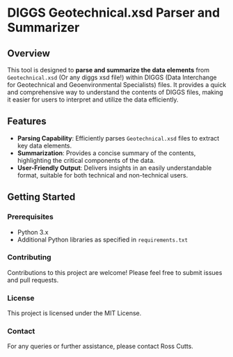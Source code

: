 # DIGGS Geotechnical.xsd Parser and Summarizer

## Overview
This tool is designed to **parse and summarize the data elements** from `Geotechnical.xsd` (Or any diggs xsd file!) within DIGGS (Data Interchange for Geotechnical and Geoenvironmental Specialists) files. It provides a quick and comprehensive way to understand the contents of DIGGS files, making it easier for users to interpret and utilize the data efficiently.

## Features
- **Parsing Capability**: Efficiently parses `Geotechnical.xsd` files to extract key data elements.
- **Summarization**: Provides a concise summary of the contents, highlighting the critical components of the data.
- **User-Friendly Output**: Delivers insights in an easily understandable format, suitable for both technical and non-technical users.

## Getting Started

### Prerequisites
- Python 3.x
- Additional Python libraries as specified in `requirements.txt`

### Contributing
Contributions to this project are welcome! Please feel free to submit issues and pull requests.

### License
This project is licensed under the MIT License.

### Contact
For any queries or further assistance, please contact Ross Cutts.
